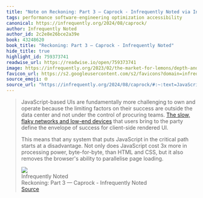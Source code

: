```yaml
---
title: "Note on Reckoning: Part 3 — Caprock - Infrequently Noted via Infrequently Noted"
tags: performance software-engineering optimization accessibility
canonical: https://infrequently.org/2024/08/caprock/
author: Infrequently Noted
author_id: 2c2e8e26bce2a39e
book: 43248620
book_title: "Reckoning: Part 3 — Caprock - Infrequently Noted"
hide_title: true
highlight_id: 759373741
readwise_url: https://readwise.io/open/759373741
image: https://infrequently.org/2023/02/the-market-for-lemons/depth-and-frequency-small.png
favicon_url: https://s2.googleusercontent.com/s2/favicons?domain=infrequently.org
source_emoji: 🌐
source_url: "https://infrequently.org/2024/08/caprock/#:~:text=JavaScript-based%20UIs%20are,parallelise%20page%20loading."
---
```


> JavaScript-based UIs are fundamentally more challenging to own and operate because the limiting factors on their success are outside the data center and not under the control of procuring teams. [The slow, flaky networks and low-end devices](https://infrequently.org/2024/01/performance-inequality-gap-2024/#situation-report) that users bring to the party define the envelope of success for client-side rendered UI.
> 
> This means that any system that puts JavaScript in the critical path starts at a disadvantage. Not only does JavaScript cost 3x more in processing power, byte-for-byte, than HTML and CSS, but it also removes the browser's ability to parallelise page loading.
> <div class="quoteback-footer"><div class="quoteback-avatar"><img class="mini-favicon" src="https://s2.googleusercontent.com/s2/favicons?domain=infrequently.org"></div><div class="quoteback-metadata"><div class="metadata-inner"><span style="display:none">FROM:</span><div aria-label="Infrequently Noted" class="quoteback-author"> Infrequently Noted</div><div aria-label="Reckoning: Part 3 — Caprock - Infrequently Noted" class="quoteback-title"> Reckoning: Part 3 — Caprock - Infrequently Noted</div></div></div><div class="quoteback-backlink"><a target="_blank" aria-label="go to the full text of this quotation" rel="noopener" href="https://infrequently.org/2024/08/caprock/#:~:text=JavaScript-based%20UIs%20are,parallelise%20page%20loading." class="quoteback-arrow"> Source</a></div></div>